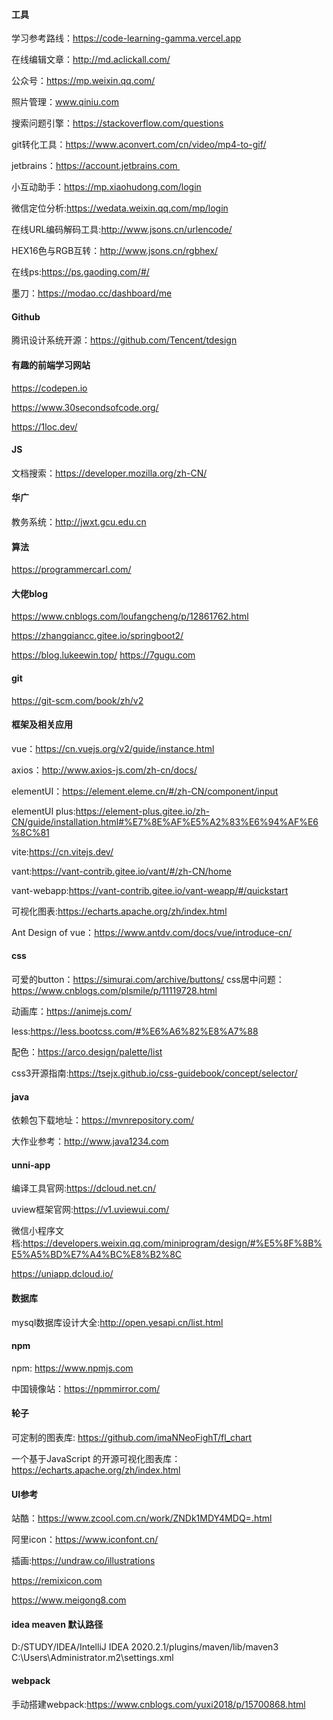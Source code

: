 #### 工具
学习参考路线：https://code-learning-gamma.vercel.app

在线编辑文章：http://md.aclickall.com/

公众号：https://mp.weixin.qq.com/

照片管理：www.qiniu.com

搜索问题引擎：https://stackoverflow.com/questions

git转化工具：https://www.aconvert.com/cn/video/mp4-to-gif/

jetbrains：https://account.jetbrains.com 

小互动助手：https://mp.xiaohudong.com/login

微信定位分析:https://wedata.weixin.qq.com/mp/login

在线URL编码解码工具:http://www.jsons.cn/urlencode/

HEX16色与RGB互转：http://www.jsons.cn/rgbhex/

在线ps:https://ps.gaoding.com/#/

墨刀：https://modao.cc/dashboard/me

#### Github
 腾讯设计系统开源：https://github.com/Tencent/tdesign

#### 有趣的前端学习网站
https://codepen.io

https://www.30secondsofcode.org/

https://1loc.dev/

#### JS
文档搜索：https://developer.mozilla.org/zh-CN/

#### 华广
教务系统：http://jwxt.gcu.edu.cn

#### 算法
https://programmercarl.com/

#### 大佬blog

https://www.cnblogs.com/loufangcheng/p/12861762.html

https://zhangqiancc.gitee.io/springboot2/

https://blog.lukeewin.top/
https://7gugu.com

#### git
https://git-scm.com/book/zh/v2

#### 框架及相关应用
vue：https://cn.vuejs.org/v2/guide/instance.html

axios：http://www.axios-js.com/zh-cn/docs/

elementUI：https://element.eleme.cn/#/zh-CN/component/input

elementUI plus:https://element-plus.gitee.io/zh-CN/guide/installation.html#%E7%8E%AF%E5%A2%83%E6%94%AF%E6%8C%81

vite:https://cn.vitejs.dev/

vant:https://vant-contrib.gitee.io/vant/#/zh-CN/home

vant-webapp:https://vant-contrib.gitee.io/vant-weapp/#/quickstart

可视化图表:https://echarts.apache.org/zh/index.html

 Ant Design of vue：https://www.antdv.com/docs/vue/introduce-cn/

#### css
可爱的button：https://simurai.com/archive/buttons/
css居中问题：https://www.cnblogs.com/plsmile/p/11119728.html

动画库：https://animejs.com/

less:https://less.bootcss.com/#%E6%A6%82%E8%A7%88

配色：https://arco.design/palette/list

css3开源指南:https://tsejx.github.io/css-guidebook/concept/selector/

#### java
依赖包下载地址：https://mvnrepository.com/

大作业参考：http://www.java1234.com

#### unni-app
编译工具官网:https://dcloud.net.cn/

uview框架官网:https://v1.uviewui.com/

微信小程序文档:https://developers.weixin.qq.com/miniprogram/design/#%E5%8F%8B%E5%A5%BD%E7%A4%BC%E8%B2%8C

https://uniapp.dcloud.io/

#### 数据库
mysql数据库设计大全:http://open.yesapi.cn/list.html

#### npm

npm: https://www.npmjs.com

中国镜像站：https://npmmirror.com/

#### 轮子

可定制的图表库: https://github.com/imaNNeoFighT/fl_chart

一个基于JavaScript 的开源可视化图表库：https://echarts.apache.org/zh/index.html

#### UI参考

站酷：https://www.zcool.com.cn/work/ZNDk1MDY4MDQ=.html

阿里icon：https://www.iconfont.cn/	

插画:https://undraw.co/illustrations

https://remixicon.com

https://www.meigong8.com


#### idea meaven 默认路径
D:/STUDY/IDEA/IntelliJ IDEA 2020.2.1/plugins/maven/lib/maven3
C:\Users\Administrator\.m2\settings.xml

#### webpack
手动搭建webpack:https://www.cnblogs.com/yuxi2018/p/15700868.html